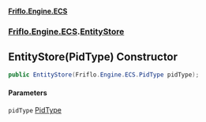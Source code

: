 #### [Friflo.Engine.ECS](index.md 'index')
### [Friflo.Engine.ECS](Friflo.Engine.ECS.md 'Friflo.Engine.ECS').[EntityStore](EntityStore.md 'Friflo.Engine.ECS.EntityStore')

## EntityStore(PidType) Constructor

```csharp
public EntityStore(Friflo.Engine.ECS.PidType pidType);
```
#### Parameters

<a name='Friflo.Engine.ECS.EntityStore.EntityStore(Friflo.Engine.ECS.PidType).pidType'></a>

`pidType` [PidType](PidType.md 'Friflo.Engine.ECS.PidType')